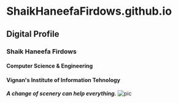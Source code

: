 # ShaikHaneefaFirdows.github.io

  ## Digital Profile 
  ### Shaik Haneefa Firdows 
  #### Computer Science & Engineering 
  #### Vignan's Institute of Information Tehnology 
  
  ***A change of scenery can help everything.***
  ![pic](https://thumbs.dreamstime.com/b/beautiful-autumn-scenery-park-beautiful-autumn-scenery-park-outdoor-photography-sunrise-light-101482086.jpg)
